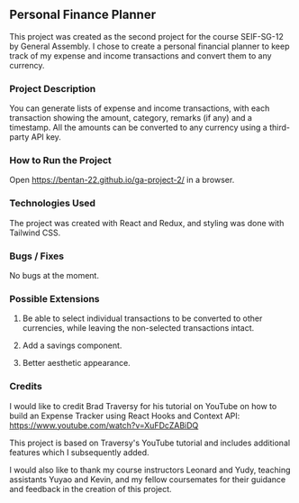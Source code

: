 ## Personal Finance Planner
This project was created as the second project for the course SEIF-SG-12 by General Assembly. I chose to create a personal financial planner to keep track of my expense and income transactions and convert them to any currency.

### Project Description
You can generate lists of expense and income transactions, with each transaction showing the amount, category, remarks (if any) and a timestamp. All the amounts can be converted to any currency using a third-party API key.

### How to Run the Project
Open https://bentan-22.github.io/ga-project-2/ in a browser.

### Technologies Used
The project was created with React and Redux, and styling was done with Tailwind CSS.

### Bugs / Fixes
No bugs at the moment.

### Possible Extensions
1) Be able to select individual transactions to be converted to other currencies, while leaving the non-selected transactions intact.

2) Add a savings component.

3) Better aesthetic appearance.

### Credits
I would like to credit Brad Traversy for his tutorial on YouTube on how to build an Expense Tracker using React Hooks and Context API: https://www.youtube.com/watch?v=XuFDcZABiDQ

This project is based on Traversy's YouTube tutorial and includes additional features which I subsequently added.

I would also like to thank my course instructors Leonard and Yudy, teaching assistants Yuyao and Kevin, and my fellow coursemates for their guidance and feedback in the creation of this project.